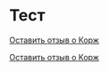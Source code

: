 # Тест

<a href="/reviews?open=korzh">Оставить отзыв о Корж</a>

[Оставить отзыв о Корж](/reviews?open=korzh)
